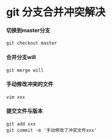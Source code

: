 # git 分支合并冲突解决

#### 切换到master分支

```
git checkout master
```

#### 合并分支will

```
git merge will
```

#### 手动修改冲突的文件

```
vim xxx
```

#### 提交文件与版本

```
git add xxx
git commit -m '手动修改了冲突文件xxx'
```
